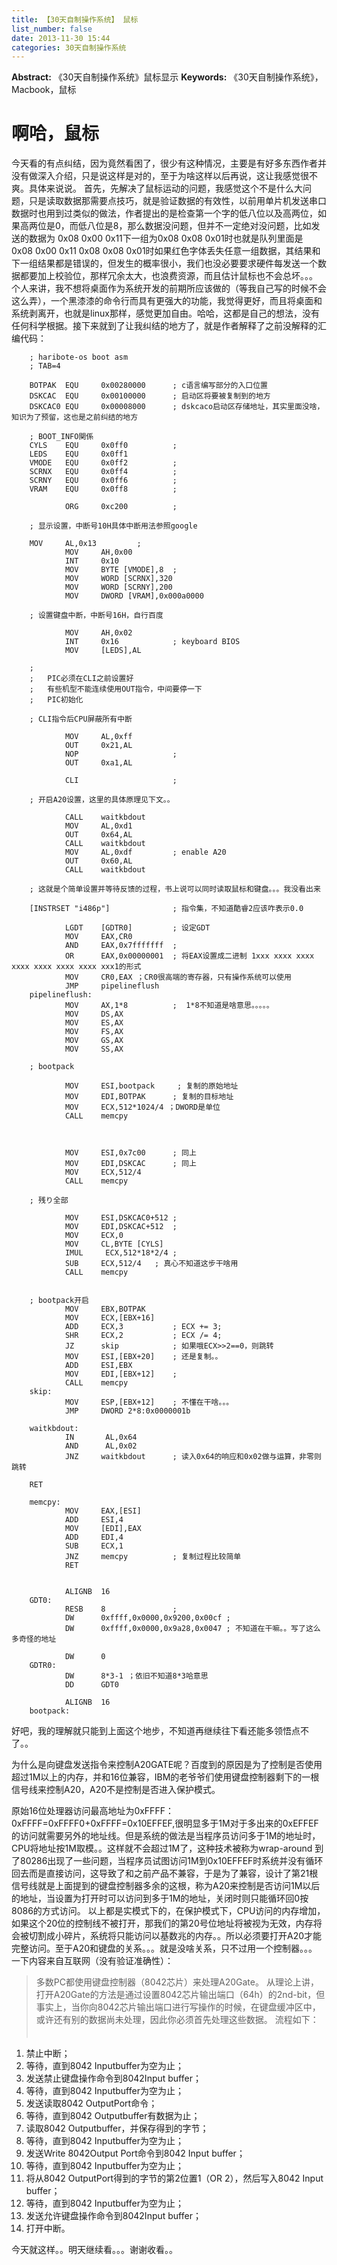 ```yaml
---
title: 【30天自制操作系统】 鼠标
list_number: false
date: 2013-11-30 15:44
categories: 30天自制操作系统
---
```

**Abstract:** 《30天自制操作系统》鼠标显示
**Keywords:** 《30天自制操作系统》，Macbook，鼠标
<!--more-->
#  啊哈，鼠标
今天看的有点纠结，因为竟然看困了，很少有这种情况，主要是有好多东西作者并没有做深入介绍，只是说这样是对的，至于为啥这样以后再说，这让我感觉很不爽。具体来说说。
首先，先解决了鼠标运动的问题，我感觉这个不是什么大问题，只是读取数据那需要点技巧，就是验证数据的有效性，以前用单片机发送串口数据时也用到过类似的做法，作者提出的是检查第一个字的低八位以及高两位，如果高两位是0，而低八位是8，那么数据没问题，但并不一定绝对没问题，比如发送的数据为 0x08 0x00 0x11下一组为0x08 0x08 0x01时也就是队列里面是0x08 0x00 0x11 0x08 0x08 0x01时如果红色字体丢失任意一组数据，其结果和下一组结果都是错误的，但发生的概率很小，我们也没必要要求硬件每发送一个数据都要加上校验位，那样冗余太大，也浪费资源，而且估计鼠标也不会总坏。。。
个人来讲，我不想将桌面作为系统开发的前期所应该做的（等我自己写的时候不会这么弄），一个黑漆漆的命令行而具有更强大的功能，我觉得更好，而且将桌面和系统剥离开，也就是linux那样，感觉更加自由。哈哈，这都是自己的想法，没有任何科学根据。接下来就到了让我纠结的地方了，就是作者解释了之前没解释的汇编代码：
```
    ; haribote-os boot asm
    ; TAB=4

    BOTPAK	EQU		0x00280000		; c语言编写部分的入口位置
    DSKCAC	EQU		0x00100000		; 启动区将要被复制到的地方
    DSKCAC0	EQU		0x00008000		; dskcaco启动区存储地址，其实里面没啥，知识为了预留，这也是之前纠结的地方

    ; BOOT_INFO関係
    CYLS	EQU		0x0ff0			;
    LEDS	EQU		0x0ff1
    VMODE	EQU		0x0ff2			;
    SCRNX	EQU		0x0ff4			;
    SCRNY	EQU		0x0ff6			;
    VRAM	EQU		0x0ff8			;

    		ORG		0xc200			;

    ; 显示设置，中断号10H具体中断用法参照google

    MOV		AL,0x13			;
    		MOV		AH,0x00
    		INT		0x10
    		MOV		BYTE [VMODE],8	;
    		MOV		WORD [SCRNX],320
    		MOV		WORD [SCRNY],200
    		MOV		DWORD [VRAM],0x000a0000

    ; 设置键盘中断，中断号16H，自行百度

    		MOV		AH,0x02
    		INT		0x16 			; keyboard BIOS
    		MOV		[LEDS],AL

    ;
    ;	PIC必须在CLI之前设置好
    ;	有些机型不能连续使用OUT指令，中间要停一下
    ;	PIC初始化

    ; CLI指令后CPU屏蔽所有中断

    		MOV		AL,0xff
    		OUT		0x21,AL
    		NOP						;
    		OUT		0xa1,AL

    		CLI						;

    ; 开启A20设置，这里的具体原理见下文。。

    		CALL	waitkbdout
    		MOV		AL,0xd1
    		OUT		0x64,AL
    		CALL	waitkbdout
    		MOV		AL,0xdf			; enable A20
    		OUT		0x60,AL
    		CALL	waitkbdout

    ; 这就是个简单设置并等待反馈的过程，书上说可以同时读取鼠标和键盘。。。我没看出来

    [INSTRSET "i486p"]				; 指令集，不知道酷睿2应该咋表示0.0

    		LGDT	[GDTR0]			; 设定GDT
    		MOV		EAX,CR0
    		AND		EAX,0x7fffffff	;
    		OR		EAX,0x00000001	; 将EAX设置成二进制 1xxx xxxx xxxx xxxx xxxx xxxx xxxx xxx1的形式
    		MOV		CR0,EAX ；CR0很高端的寄存器，只有操作系统可以使用
    		JMP		pipelineflush
    pipelineflush:
    		MOV		AX,1*8			;  1*8不知道是啥意思。。。。。
    		MOV		DS,AX
    		MOV		ES,AX
    		MOV		FS,AX
    		MOV		GS,AX
    		MOV		SS,AX

    ; bootpack

    		MOV		ESI,bootpack	 ; 复制的原始地址
    		MOV		EDI,BOTPAK		; 复制的目标地址
    		MOV		ECX,512*1024/4 ；DWORD是单位
    		CALL	memcpy



    		MOV		ESI,0x7c00		; 同上
    		MOV		EDI,DSKCAC		; 同上
    		MOV		ECX,512/4
    		CALL	memcpy

    ; 残り全部

    		MOV		ESI,DSKCAC0+512	;
    		MOV		EDI,DSKCAC+512	;
    		MOV		ECX,0
    		MOV		CL,BYTE [CYLS]
    		IMUL	 ECX,512*18*2/4	;
    		SUB		ECX,512/4	; 真心不知道这步干啥用
    		CALL	memcpy


    ; bootpack开启
    		MOV		EBX,BOTPAK
    		MOV		ECX,[EBX+16]
    		ADD		ECX,3			; ECX += 3;
    		SHR		ECX,2			; ECX /= 4;
    		JZ		skip			; 如果哦ECX>>2==0，则跳转
    		MOV		ESI,[EBX+20]	; 还是复制。。
    		ADD		ESI,EBX
    		MOV		EDI,[EBX+12]	;
    		CALL	memcpy
    skip:
    		MOV		ESP,[EBX+12]	; 不懂在干啥。。。
    		JMP		DWORD 2*8:0x0000001b

    waitkbdout:
    		IN		 AL,0x64
    		AND		 AL,0x02
    		JNZ		waitkbdout		; 读入0x64的响应和0x02做与运算，非零则跳转

    RET

    memcpy:
    		MOV		EAX,[ESI]
    		ADD		ESI,4
    		MOV		[EDI],EAX
    		ADD		EDI,4
    		SUB		ECX,1
    		JNZ		memcpy			; 复制过程比较简单
    		RET


    		ALIGNB	16
    GDT0:
    		RESB	8				;
    		DW		0xffff,0x0000,0x9200,0x00cf	;
    		DW		0xffff,0x0000,0x9a28,0x0047	; 不知道在干嘛。。写了这么多奇怪的地址

    		DW		0
    GDTR0:
    		DW		8*3-1 ；依旧不知道8*3哈意思
    		DD		GDT0

    		ALIGNB	16
    bootpack:
```

好吧，我的理解就只能到上面这个地步，不知道再继续往下看还能多领悟点不了。。

为什么是向键盘发送指令来控制A20GATE呢？百度到的原因是为了控制是否使用超过1M以上的内存，并和16位兼容，IBM的老爷爷们使用键盘控制器剩下的一根信号线来控制A20，A20不是控制是否进入保护模式。

原始16位处理器访问最高地址为0xFFFF：0xFFFF=0xFFFF0+0xFFFF=0x10EFFEF,很明显多于1M对于多出来的0xEFFEF的访问就需要另外的地址线。但是系统的做法是当程序员访问多于1M的地址时，CPU将地址按1M取模。。这样就不会超过1M了，这种技术被称为wrap-around
到了80286出现了一些问题，当程序员试图访问1M到0x10EFFEF时系统并没有循环回去而是直接访问，这导致了和之前产品不兼容，于是为了兼容，设计了第21根信号线就是上面提到的键盘控制器多余的这根，称为A20来控制是否访问1M以后的地址，当设置为打开时可以访问到多于1M的地址，关闭时则只能循环回0按8086的方式访问。
以上都是实模式下的，在保护模式下，CPU访问的内存增加，如果这个20位的控制线不被打开，那我们的第20号位地址将被视为无效，内存将会被切割成小碎片，系统将只能访问以基数兆的内存。。所以必须要打开A20才能完整访问。至于A20和键盘的关系。。。就是没啥关系，只不过用一个控制器。。。
一下内容来自互联网（没有验证准确性）：
>多数PC都使用键盘控制器（8042芯片）来处理A20Gate。 从理论上讲，打开A20Gate的方法是通过设置8042芯片输出端口（64h）的2nd-bit，但事实上，当你向8042芯片输出端口进行写操作的时候，在键盘缓冲区中，或许还有别的数据尚未处理，因此你必须首先处理这些数据。 流程如下： 　
1. 禁止中断； 　
2. 等待，直到8042 Inputbuffer为空为止；
3. 发送禁止键盘操作命令到8042Input buffer；
4. 等待，直到8042 Inputbuffer为空为止；
5. 发送读取8042 OutputPort命令；
6. 等待，直到8042 Outputbuffer有数据为止；
7. 读取8042 Outputbuffer，并保存得到的字节；
8. 等待，直到8042 Inputbuffer为空为止；
9. 发送Write 8042Output Port命令到8042 Input buffer； 　
10. 等待，直到8042 Inputbuffer为空为止； 　
11. 将从8042 OutputPort得到的字节的第2位置1（OR 2），然后写入8042 Input buffer； 　
12. 等待，直到8042 Inputbuffer为空为止； 　
13. 发送允许键盘操作命令到8042Input buffer； 　
14. 打开中断。

今天就这样。。明天继续看。。。谢谢收看。。





